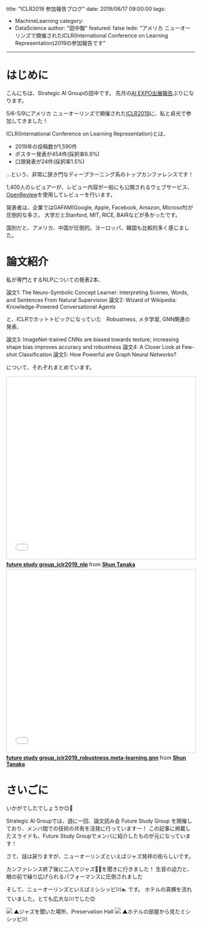 title: "ICLR2019 参加報告ブログ"
date: 2019/06/17 09:00:00
tags:
  - MachineLearning
category:
  - DataScience
author: "田中駿"
featured: false
lede: "アメリカ ニューオーリンズで開催されたICLR(International Conference on Learning Representation)2019の参加報告です"
---

# はじめに
こんにちは、Strategic AI Groupの田中です。
先月の[AI EXPO出展報告](https://future-architect.github.io/articles/20190515/)ぶりになります。

5/6-5/9にアメリカ ニューオーリンズで開催された[ICLR2019](https://iclr.cc/Conferences/2019)に、私と貞光で参加してきました！

ICLR(International Conference on Learning Representation)とは、

* 2019年の投稿数が1,590件
* ポスター発表が454件(採択率6.9%)
* 口頭発表が24件(採択率1.5%)

...という、非常に狭き門なディープラーニング系のトップカンファレンスです！

1,400人のレビュアーが、レビュー内容が一般にも公開されるウェブサービス、[OpenReview](https://openreview.net/)を使用してレビューを行います。

発表者は、企業ではGAFAM(Google, Apple, Facebook, Amazon, Microsoft)が圧倒的な多さ。
大学だとStanford, MIT, RICE, BAIRなどが多かったです。

国別だと、アメリカ、中国が圧倒的。ヨーロッパ、韓国も比較的多く感じました。


# 論文紹介

私が専門とするNLPについての発表2本、

論文1: The Neuro-Symbolic Concept Learner: Interpreting Scenes, Words, and Sentences From Natural Supervision
論文2: Wizard of Wikipedia: Knowledge-Powered Conversational Agents

と、ICLRでホットトピックになっていた　Robustness, メタ学習, GNN関連の発表、

論文3: ImageNet-trained CNNs are biased towards texture; increasing shape bias improves accuracy and robustness
論文4: A Closer Look at Few-shot Classification
論文5: How Powerful are Graph Neural Networks?

について、それぞれまとめています。

<iframe src="//www.slideshare.net/slideshow/embed_code/key/vS4eTXxoSAkhio" width="595" height="485" frameborder="0" marginwidth="0" marginheight="0" scrolling="no" style="border:1px solid #CCC; border-width:1px; margin-bottom:5px; max-width: 100%;" allowfullscreen> </iframe> <div style="margin-bottom:5px"> <strong> <a href="//www.slideshare.net/secret/vS4eTXxoSAkhio" title="future study group_iclr2019_nlp" target="_blank">future study group_iclr2019_nlp</a> </strong> from <strong><a href="https://www.slideshare.net/cbutters400" target="_blank">Shun Tanaka</a></strong> </div>

<iframe src="//www.slideshare.net/slideshow/embed_code/key/MPTB6KnvPE9lZt" width="595" height="485" frameborder="0" marginwidth="0" marginheight="0" scrolling="no" style="border:1px solid #CCC; border-width:1px; margin-bottom:5px; max-width: 100%;" allowfullscreen> </iframe> <div style="margin-bottom:5px"> <strong> <a href="//www.slideshare.net/secret/MPTB6KnvPE9lZt" title="future study group_iclr2019_robustness,meta-learning,gnn" target="_blank">future study group_iclr2019_robustness,meta-learning,gnn</a> </strong> from <strong><a href="https://www.slideshare.net/cbutters400" target="_blank">Shun Tanaka</a></strong> </div>


# さいごに

いかがでしたでしょうか😌👏

Strategic AI Groupでは、週に一回、論文読み会 Future Study Group を開催しており、メンバ間での技術の共有を活発に行っていますー！
この記事に掲載したスライドも、Future Study Groupでメンバに紹介したものが元になっています！


さて、話は戻りますが、ニューオーリンズといえばジャズ発祥の街らしいです。

カンファレンス終了後に二人でジャズ🎷🎺を聞きに行きました！
生音の迫力と、眼の前で繰り広げられるパフォーマンスに圧倒されました

そして、ニューオーリンズといえばミシシッピ川🏊 です。
ホテルの真横を流れていました。とても広大な川でした😊

<img src="/images/20190617/photo_20190617_01.jpeg">
▲ジャズを聞いた場所、Preservation Hall


<img src="/images/20190617/photo_20190617_02.jpeg">
▲ホテルの部屋から見たミシシッピ川

